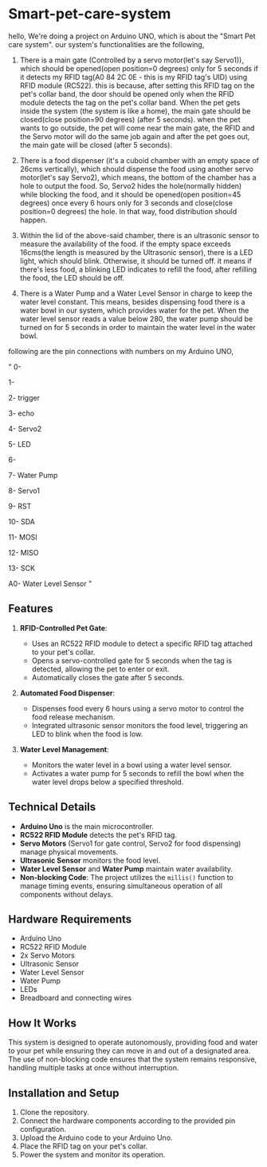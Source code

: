 # Smart-pet-care-system

hello, We're doing a project on Arduino UNO, which is about the "Smart Pet care system".
our system's functionalities are the following,

1. There is a main gate (Controlled by a servo motor(let's say Servo1)), which should be opened(open position=0 degrees) only for 5 seconds if it detects my RFID tag(A0 84 2C 0E - this is my RFID tag's UID) using RFID module (RC522). this is because, after setting this RFID tag on the pet's collar band, the door should be opened only when the RFID module detects the tag on the pet's collar band. When the pet gets inside the system (the system is like a home), the main gate should be closed(close position=90 degrees) (after 5 seconds). when the pet wants to go outside, the pet will come near the main gate, the RFID and the Servo motor will do the same job again and after the pet goes out, the main gate will be closed (after 5 seconds).

2. There is a food dispenser (it's a cuboid chamber with an empty space of 26cms vertically), which should dispense the food using another servo motor(let's say Servo2), which means, the bottom of the chamber has a hole to output the food. So, Servo2 hides the hole(normally hidden) while blocking the food, and it should be opened(open position=45 degrees) once every 6 hours only for 3 seconds and close(close position=0 degrees) the hole. In that way, food distribution should happen. 

3. Within the lid of the above-said chamber, there is an ultrasonic sensor to measure the availability of the food. if the empty space exceeds 16cms(the length is measured by the Ultrasonic sensor), there is a LED light, which should blink. Otherwise, it should be turned off. it means if there's less food, a blinking LED indicates to refill the food, after refilling the food, the LED should be off.

4. There is a Water Pump and a Water Level Sensor in charge to keep the water level constant. This means, besides dispensing food there is a water bowl in our system, which provides water for the pet. When the water level sensor reads a value below 280, the water pump should be turned on for 5 seconds in order to maintain the water level in the water bowl.

following are the pin connections with numbers on my Arduino UNO,

"
0-

1-

2- trigger

3- echo

4- Servo2

5- LED

6-

7- Water Pump

8- Servo1

9- RST

10- SDA

11- MOSI

12- MISO

13- SCK

A0- Water Level Sensor
"


## Features

1. **RFID-Controlled Pet Gate**: 
   - Uses an RC522 RFID module to detect a specific RFID tag attached to your pet's collar.
   - Opens a servo-controlled gate for 5 seconds when the tag is detected, allowing the pet to enter or exit.
   - Automatically closes the gate after 5 seconds.

2. **Automated Food Dispenser**: 
   - Dispenses food every 6 hours using a servo motor to control the food release mechanism.
   - Integrated ultrasonic sensor monitors the food level, triggering an LED to blink when the food is low.

3. **Water Level Management**: 
   - Monitors the water level in a bowl using a water level sensor.
   - Activates a water pump for 5 seconds to refill the bowl when the water level drops below a specified threshold.

## Technical Details

- **Arduino Uno** is the main microcontroller.
- **RC522 RFID Module** detects the pet's RFID tag.
- **Servo Motors** (Servo1 for gate control, Servo2 for food dispensing) manage physical movements.
- **Ultrasonic Sensor** monitors the food level.
- **Water Level Sensor** and **Water Pump** maintain water availability.
- **Non-blocking Code**: The project utilizes the `millis()` function to manage timing events, ensuring simultaneous operation of all components without delays.

## Hardware Requirements

- Arduino Uno
- RC522 RFID Module
- 2x Servo Motors
- Ultrasonic Sensor
- Water Level Sensor
- Water Pump
- LEDs
- Breadboard and connecting wires

## How It Works

This system is designed to operate autonomously, providing food and water to your pet while ensuring they can move in and out of a designated area. The use of non-blocking code ensures that the system remains responsive, handling multiple tasks at once without interruption.

## Installation and Setup

1. Clone the repository.
2. Connect the hardware components according to the provided pin configuration.
3. Upload the Arduino code to your Arduino Uno.
4. Place the RFID tag on your pet's collar.
5. Power the system and monitor its operation.

